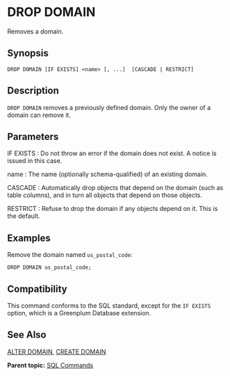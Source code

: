 # DROP DOMAIN

Removes a domain.

## Synopsis

``` {#sql_command_synopsis}
DROP DOMAIN [IF EXISTS] <name> [, ...]  [CASCADE | RESTRICT]
```

## Description

`DROP DOMAIN` removes a previously defined domain. Only the owner of a domain can remove it.

## Parameters

IF EXISTS
:   Do not throw an error if the domain does not exist. A notice is issued in this case.

name
:   The name (optionally schema-qualified) of an existing domain.

CASCADE
:   Automatically drop objects that depend on the domain (such as table columns), and in turn all objects that depend on those objects.

RESTRICT
:   Refuse to drop the domain if any objects depend on it. This is the default.

## Examples

Remove the domain named `us_postal_code`:

```
DROP DOMAIN us_postal_code;
```

## Compatibility

This command conforms to the SQL standard, except for the `IF EXISTS` option, which is a Greenplum Database extension.

## See Also

[ALTER DOMAIN](ALTER_DOMAIN.html), [CREATE DOMAIN](CREATE_DOMAIN.html)

**Parent topic:** [SQL Commands](../sql_commands/sql_ref.html)

